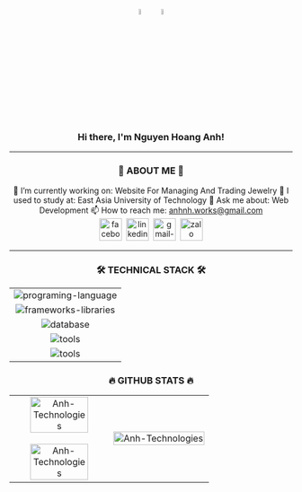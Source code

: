 <!--# Hi there, I'm Nguyen Hoang Anh! 👋 ![Vietnam](https://img.shields.io/badge/-Vietnam-DA251D?style=flat&logo=vietnam&logoColor=white)-->
<!------------------------------------------------------------------------------------------->
<div align="center">
    <p>
        <!-- Có thể thay bằng các ảnh gifs -->
       <img src="https://encrypted-tbn0.gstatic.com/images?q=tbn:ANd9GcTGHNvA8j26-L1GlzL0p1VUtbjuJEVPMVw_bg&s" align="center" width="7%" height="5%">
       <img src="https://images.baodantoc.vn/uploads/2022/Th%C3%A1ng%208/Ng%C3%A0y_31/Nga/quockyvietnam-copy-7814.jpg" align="center" width="7%" height="5%">
    </p>
</div> 

<!------------------------------------------------------------------------------------------->
<div>
   <h3 align="center">Hi there, I'm Nguyen Hoang Anh!</h3> 
</div>
<hr>

<!------------------------------------------------------------------------------------------->
<!--## 🚀 About Me 🚀-->
<h3 align="center">🚀 ABOUT ME 🚀</h3>
<div align="center">
    🔭 I’m currently working on: Website For Managing And Trading Jewelry
    🌱 I used to study at: East Asia University of Technology
    💬 Ask me about: Web Development
    📫 How to reach me: <a href="mailto:anhnh.works@gmail.com">anhnh.works@gmail.com</a>
    <!--## 📫 Connect With Me 📫-->
    <div>
        <a href="https://www.facebook.com/anhtech21" alt="" target="_blank"><img width="40" height="40" src="https://img.icons8.com/color/48/facebook-new.png" alt="facebook-new"></a>&nbsp;
        <a href="https://www.linkedin.com/in/AnhTechnologies" alt="" target="_blank"><img width="40" height="40" src="https://img.icons8.com/color/48/linkedin.png" alt="linkedin"/></a>&nbsp;
        <a href="mailto:anhnh.works.com" alt="" target="_blank"><img width="40" height="40" src="https://img.icons8.com/color/48/gmail-new.png" alt="gmail-new"/></a>&nbsp;
        <a href="https://zalo.me/84779363295" alt="" target="_blank"><img width="40" height="40" src="https://img.icons8.com/color/48/zalo.png" alt="zalo"></a>
    </div>
</div>
<hr>

<!------------------------------------------------------------------------------------------->
<!--## 🛠️ My Skills 🛠️-->
<h3 align="center">🛠️ TECHNICAL STACK 🛠️</h3>
<!-- [![My Skills](https://skillicons.dev/icons?i=js,html,css,wasm)](https://skillicons.dev) -->
<table align="center" style="width:100%;">
    <tr align="center">
        <td align="center">
            <img src="https://skillicons.dev/icons?i=html,css,js,java,php,py,md,ts,swift" alt="programing-language">
        </td>
    </tr>
    <tr align="center">
        <td align="center">
            <img src="https://skillicons.dev/icons?i=bootstrap,tailwind,sass,jquery,angular,react,vue,solidjs,materialui,styledcomponents,redux,nodejs,express,nestjs,threejs,wordpress,laravel,spring,hibernate,npm,svelte,nuxtjs,nextjs,yarn,gradle,webpack,maven" alt="frameworks-libraries">
        </td>
    </tr>
    <tr align="center">
        <td align="center">
            <img src="https://skillicons.dev/icons?i=mysql,mongodb,redis,postgres,sequelize" alt="database">
        </td>
    </tr>
    <tr align="center">
        <td align="center">
            <img src="https://skillicons.dev/icons?i=git,docker,vscode,phpstorm,idea,postman,notion" alt="tools">
        </td>
    </tr>
    <tr align="center">
        <td align="center">
            <img src="https://skillicons.dev/icons?i=ps,figma" alt="tools">
        </td>
    </tr>
</table>

<!------------------------------------------------------------------------------------------->
<!--## 🔥 GitHub Stats 🔥-->
<h3 align="center">🔥 GITHUB STATS 🔥</h3>
<table style="width:100%;">
          <tr>
              <td width="50%" align="center">
                  <image align="center" width="80%" src="https://github-readme-stats.vercel.app/api/top-langs/?username=AnhTechnologies&layout=compact&theme=tokyonight"alt="Anh-Technologies"></image>
                  <br>
                  <br>
                  <image align="center" width="80%" height="80%" src="https://github-readme-stats.vercel.app/api?username=AnhTechnologies&show_icons=true&theme=tokyonight" alt="Anh-Technologies"></image>
              </td>
              <td width="50%">
                  <image src="https://cdn.dribbble.com/users/1059583/screenshots/4171367/coding-freak.gif" alt="Anh-Technologies" width="100%"></image>
              </td>
          </tr>
</table>


